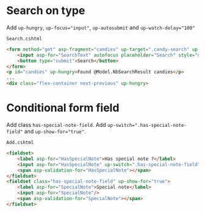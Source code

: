 # Search on type

Add `up-hungry`, `up-focus="input"`, `up-autosubmit` and `up-watch-delay="100"`

`Search.cshtml`
```html
<form method="get" asp-fragment="candies" up-target=".candy-search" up-focus="input" up-watch-disable="button">  
    <input asp-for="SearchText" autofocus placeholder="Search" style="display: inline;" up-autosubmit up-watch-delay="100" />  
    <button type="submit">Search</button>  
</form>  
<p id="candies" up-hungry>Found @Model.NbSearchResult candies</p>
...
<div class="flex-container next-previous" up-hungry>
```

# Conditional form field

Add class `has-special-note-field`.
Add `up-switch=".has-special-note-field"` and `up-show-for="true"`.

`Add.cshtml`
```html
<fieldset>  
    <label asp-for="HasSpecialNote">Has special note ?</label>  
    <input asp-for="HasSpecialNote" up-switch=".has-special-note-field"/>  
    <span asp-validation-for="HasSpecialNote"></span>  
</fieldset>  
<fieldset class="has-special-note-field" up-show-for="true">  
    <label asp-for="SpecialNote">Special note</label>  
    <input asp-for="SpecialNote"/>  
    <span asp-validation-for="SpecialNote"></span>  
</fieldset>
```